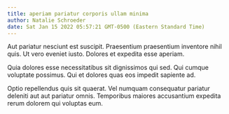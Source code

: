 ```yaml
---
title: aperiam pariatur corporis ullam minima
author: Natalie Schroeder
date: Sat Jan 15 2022 05:57:21 GMT-0500 (Eastern Standard Time)
---
```

Aut pariatur nesciunt est suscipit. Praesentium praesentium inventore nihil quis. Ut vero eveniet iusto. Dolores et expedita esse aperiam.

 Quia dolores esse necessitatibus sit dignissimos qui sed. Qui cumque voluptate possimus. Qui et dolores quas eos impedit sapiente ad.

 Optio repellendus quis sit quaerat. Vel numquam consequatur pariatur deleniti aut aut pariatur omnis. Temporibus maiores accusantium expedita rerum dolorem qui voluptas eum.